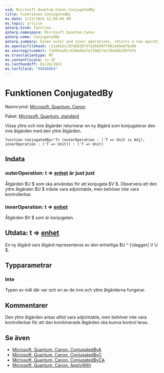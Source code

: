 ```yaml
---
uid: Microsoft.Quantum.Canon.ConjugatedBy
title: Funktionen ConjugatedBy
ms.date: 1/23/2021 12:00:00 AM
ms.topic: article
qsharp.kind: function
qsharp.namespace: Microsoft.Quantum.Canon
qsharp.name: ConjugatedBy
qsharp.summary: Given outer and inner operations, returns a new operation that conjugates the inner operation by the outer operation.
ms.openlocfilehash: c11e6b2cc97e682bf4fe266997f60ce69e87ba96
ms.sourcegitcommit: 71605ea9cc630e84e7ef29027e1f0ea06299747e
ms.translationtype: MT
ms.contentlocale: sv-SE
ms.lasthandoff: 01/26/2021
ms.locfileid: "98840864"
---
```

# <a name="conjugatedby-function"></a>Funktionen ConjugatedBy

Namnrymd: [Microsoft. Quantum. Canon](xref:Microsoft.Quantum.Canon)

Paket: [Microsoft. Quantum. standard](https://nuget.org/packages/Microsoft.Quantum.Standard)


Vissa yttre och inre åtgärder returnerar en ny åtgärd som konjugaterar den inre åtgärden med den yttre åtgärden.

```qsharp
function ConjugatedBy<'T> (outerOperation : ('T => Unit is Adj), innerOperation : ('T => Unit)) : ('T => Unit)
```


## <a name="input"></a>Indata

### <a name="outeroperation--t--unit--is-adj"></a>outerOperation: t => [enhet](xref:microsoft.quantum.lang-ref.unit)  är just just

Åtgärden $U $ som ska användas för att konjugata $V $. Observera att den yttre åtgärden $U $ måste vara adjointable, men behöver inte vara kontrollerbar.


### <a name="inneroperation--t--unit"></a>innerOperation: t => [enhet](xref:microsoft.quantum.lang-ref.unit) 

Åtgärden $V $ som är konjugaten.



## <a name="output--t--unit"></a>Utdata: t => [enhet](xref:microsoft.quantum.lang-ref.unit) 

En ny åtgärd vars åtgärd representeras av den enhetliga $U ^ {\dagger} V U $.

## <a name="type-parameters"></a>Typparametrar

### <a name="t"></a>Inte

Typen av mål där var och en av de inre och yttre åtgärderna fungerar.

## <a name="remarks"></a>Kommentarer

Den yttre åtgärden antas alltid vara adjointable, men behöver inte vara kontrollerbar för att den kombinerade åtgärden ska kunna kontrol leras.

## <a name="see-also"></a>Se även

- [Microsoft. Quantum. Canon. ConjugatedByA](xref:Microsoft.Quantum.Canon.ConjugatedByA)
- [Microsoft. Quantum. Canon. ConjugatedByC](xref:Microsoft.Quantum.Canon.ConjugatedByC)
- [Microsoft. Quantum. Canon. ConjugatedByCA](xref:Microsoft.Quantum.Canon.ConjugatedByCA)
- [Microsoft. Quantum. Canon. ApplyWith](xref:Microsoft.Quantum.Canon.ApplyWith)